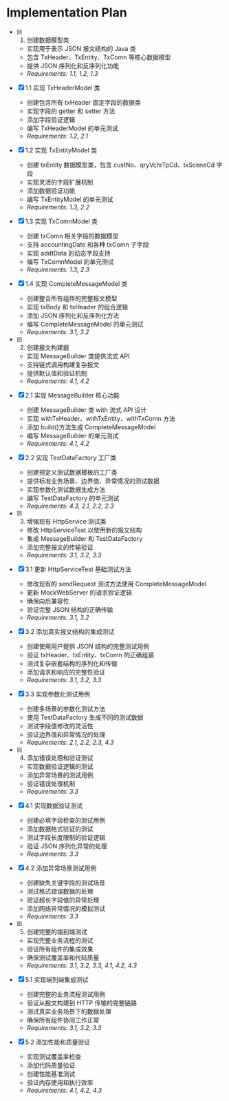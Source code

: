 # Implementation Plan

- [x] 1. 创建数据模型类

  - 实现用于表示 JSON 报文结构的 Java 类
  - 包含 TxHeader、TxEntity、TxComn 等核心数据模型
  - 提供 JSON 序列化和反序列化功能
  - _Requirements: 1.1, 1.2, 1.3_

- [x] 1.1 实现 TxHeaderModel 类

  - 创建包含所有 txHeader 固定字段的数据类
  - 实现字段的 getter 和 setter 方法
  - 添加字段验证逻辑
  - 编写 TxHeaderModel 的单元测试
  - _Requirements: 1.2, 2.1_

- [x] 1.2 实现 TxEntityModel 类

  - 创建 txEntity 数据模型类，包含 custNo、qryVchrTpCd、txSceneCd 字段
  - 实现灵活的字段扩展机制
  - 添加数据验证功能
  - 编写 TxEntityModel 的单元测试
  - _Requirements: 1.3, 2.2_

- [x] 1.3 实现 TxComnModel 类

  - 创建 txComn 相关字段的数据模型
  - 支持 accountingDate 和各种 txComn 子字段
  - 实现 addtData 的动态字段支持
  - 编写 TxComnModel 的单元测试
  - _Requirements: 1.3, 2.3_

- [x] 1.4 实现 CompleteMessageModel 类

  - 创建整合所有组件的完整报文模型
  - 实现 txBody 和 txHeader 的组合逻辑
  - 添加 JSON 序列化和反序列化方法
  - 编写 CompleteMessageModel 的单元测试
  - _Requirements: 3.1, 3.2_

- [x] 2. 创建报文构建器

  - 实现 MessageBuilder 类提供流式 API
  - 支持链式调用构建复杂报文
  - 提供默认值和验证机制
  - _Requirements: 4.1, 4.2_

- [x] 2.1 实现 MessageBuilder 核心功能

  - 创建 MessageBuilder 类 with 流式 API 设计
  - 实现 withTxHeader、withTxEntity、withTxComn 方法
  - 添加 build()方法生成 CompleteMessageModel
  - 编写 MessageBuilder 的单元测试
  - _Requirements: 4.1, 4.2_

- [x] 2.2 实现 TestDataFactory 工厂类

  - 创建预定义测试数据模板的工厂类
  - 提供标准业务场景、边界值、异常情况的测试数据
  - 实现参数化测试数据生成方法
  - 编写 TestDataFactory 的单元测试
  - _Requirements: 4.3, 2.1, 2.2, 2.3_

- [x] 3. 增强现有 HttpService 测试类

  - 修改 HttpServiceTest 以使用新的报文结构
  - 集成 MessageBuilder 和 TestDataFactory
  - 添加完整报文的传输验证
  - _Requirements: 3.1, 3.2, 3.3_

- [x] 3.1 更新 HttpServiceTest 基础测试方法

  - 修改现有的 sendRequest 测试方法使用 CompleteMessageModel
  - 更新 MockWebServer 的请求验证逻辑
  - 确保向后兼容性
  - 验证完整 JSON 结构的正确传输
  - _Requirements: 3.1, 3.2_

- [x] 3.2 添加真实报文结构的集成测试

  - 创建使用用户提供 JSON 结构的完整测试用例
  - 验证 txHeader、txEntity、txComn 的正确组装
  - 测试复杂嵌套结构的序列化和传输
  - 添加请求和响应的完整性验证
  - _Requirements: 3.1, 3.2, 3.3_

- [x] 3.3 实现参数化测试用例

  - 创建多场景的参数化测试方法
  - 使用 TestDataFactory 生成不同的测试数据
  - 测试字段值修改的灵活性
  - 验证边界值和异常情况的处理
  - _Requirements: 2.1, 2.2, 2.3, 4.3_

- [x] 4. 添加错误处理和验证测试

  - 实现数据验证逻辑的测试
  - 添加异常场景的测试用例
  - 验证错误处理机制
  - _Requirements: 3.3_

- [x] 4.1 实现数据验证测试

  - 创建必填字段检查的测试用例
  - 添加数据格式验证的测试
  - 测试字段长度限制的验证逻辑
  - 验证 JSON 序列化异常的处理
  - _Requirements: 3.3_

- [x] 4.2 添加异常场景测试用例

  - 创建缺失关键字段的测试场景
  - 测试格式错误数据的处理
  - 验证超长字段值的异常处理
  - 添加网络异常情况的模拟测试
  - _Requirements: 3.3_

- [x] 5. 创建完整的端到端测试

  - 实现完整业务流程的测试
  - 验证所有组件的集成效果
  - 确保测试覆盖率和代码质量
  - _Requirements: 3.1, 3.2, 3.3, 4.1, 4.2, 4.3_

- [x] 5.1 实现端到端集成测试

  - 创建完整的业务流程测试用例
  - 验证从报文构建到 HTTP 传输的完整链路
  - 测试真实业务场景下的数据处理
  - 确保所有组件协同工作正常
  - _Requirements: 3.1, 3.2, 3.3_

- [x] 5.2 添加性能和质量验证
  - 实现测试覆盖率检查
  - 添加代码质量验证
  - 创建性能基准测试
  - 验证内存使用和执行效率
  - _Requirements: 4.1, 4.2, 4.3_
